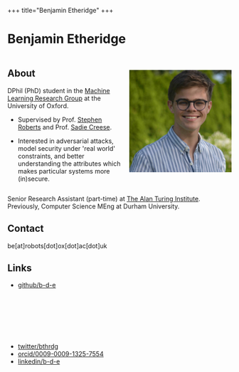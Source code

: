 +++
title="Benjamin Etheridge"
+++
<link rel="stylesheet" href="/css/main.css">

# Benjamin Etheridge

<div style="display: flex; align-items: center; gap: 20px;">
  <div>

## About
DPhil (PhD) student in the [Machine Learning Research Group](https://robots.ox.ac.uk/~parg/) at the University of Oxford.

- Supervised by Prof. [Stephen Roberts](https://www.robots.ox.ac.uk/~sjrob/) and Prof. [Sadie Creese](https://www.cs.ox.ac.uk/people/sadie.creese/).

- Interested in adversarial attacks, model security under 'real world' constraints, and better understanding the attributes which makes particular systems more (in)secure. 

</div>
<div>
<img defer id="headshot" src="headshot-low-res.jpg" alt="Me" style="">
</div>
</div>

Senior Research Assistant (part-time) at [The Alan Turing Institute](https://turing.ac.uk/).
Previously, Computer Science MEng at Durham University.

## Contact
be[at]robots[dot]ox[dot]ac[dot]uk
<!-- [PGP Key](/pgp) -->

## Links
- [github/b-d-e](https://github.com/b-d-e)

<iframe
  id="gitgraph"
  width="90%"
  height="90px"
  src=""
  style="padding-left: 40px; border: none; transition: opacity 0.5s ease-in-out;"
  scrolling="no"
  frameborder="0"
></iframe>


- [twitter/bthrdg](https://x.com/bthrdg)
- [orcid/0009-0009-1325-7554](https://orcid.org/0009-0009-1325-7554)
- [linkedin/b-d-e](https://www.linkedin.com/in/b-d-e/)

